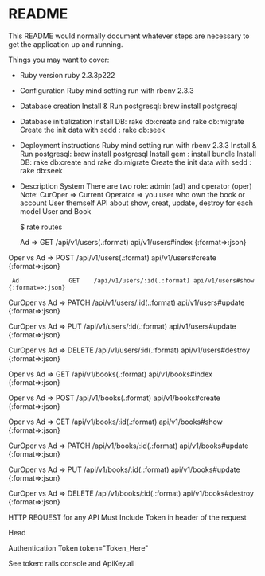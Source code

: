 # README

This README would normally document whatever steps are necessary to get the
application up and running.

Things you may want to cover:

* Ruby version 
    ruby 2.3.3p222

* Configuration
    Ruby mind setting run with rbenv 2.3.3
    
* Database creation
    Install & Run postgresql:  brew install postgresql
 
* Database initialization
    Install DB: rake db:create and rake db:migrate
    Create the init data with sedd : rake db:seek
  
* Deployment instructions
    Ruby mind setting run with rbenv 2.3.3
    Install & Run postgresql:  brew install postgresql
    Install gem : install bundle
    Install DB: rake db:create and rake db:migrate
    Create the init data with sedd : rake db:seek
    
* Description System 
   There are two role: admin (ad) and operator (oper) 
   Note: CurOper => Current Operator => you user who own the book or account User themself
   API about show, creat, update, destroy for each model User and Book
   
   $ rate routes 

     Ad      =>        GET    /api/v1/users(.:format)     api/v1/users#index {:format=>:json}

Oper vs Ad   =>        POST   /api/v1/users(.:format)     api/v1/users#create {:format=>:json}

     Ad              GET    /api/v1/users/:id(.:format) api/v1/users#show {:format=>:json}

CurOper vs Ad    =>    PATCH  /api/v1/users/:id(.:format) api/v1/users#update {:format=>:json}

CurOper vs Ad    =>    PUT    /api/v1/users/:id(.:format) api/v1/users#update {:format=>:json}

CurOper vs Ad    =>    DELETE /api/v1/users/:id(.:format) api/v1/users#destroy {:format=>:json}

Oper vs Ad       =>    GET    /api/v1/books(.:format)     api/v1/books#index {:format=>:json}

Oper vs Ad       =>    POST   /api/v1/books(.:format)     api/v1/books#create {:format=>:json}

Oper vs Ad        =>   GET    /api/v1/books/:id(.:format) api/v1/books#show {:format=>:json}

CurOper vs Ad     =>   PATCH  /api/v1/books/:id(.:format) api/v1/books#update {:format=>:json}

CurOper vs Ad     =>   PUT    /api/v1/books/:id(.:format) api/v1/books#update {:format=>:json}

CurOper vs Ad      =>  DELETE /api/v1/books/:id(.:format) api/v1/books#destroy {:format=>:json}
    
  HTTP REQUEST for any API Must Include Token in header of the request
  
Head

Authentication Token token="Token_Here"

See token: rails console and ApiKey.all 

    
  
